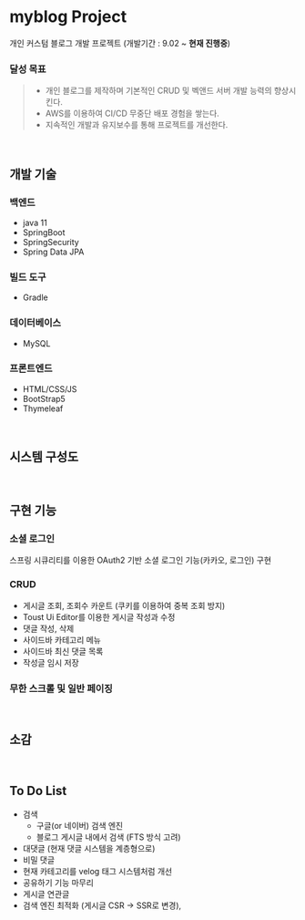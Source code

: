 # myblog Project

개인 커스텀 블로그 개발 프로젝트 (개발기간 : 9.02 ~ <b>현재 진행중</b>)

### 달성 목표
>- 개인 블로그를 제작하며 기본적인 CRUD 및 벡앤드 서버 개발 능력의 향상시킨다. 
>- AWS를 이용하여 CI/CD 무중단 배포 경험을 쌓는다. 
>- 지속적인 개발과 유지보수를 통해 프로젝트를 개선한다.

<br>

## 개발 기술
### 백엔드
- java 11
- SpringBoot 
- SpringSecurity
- Spring Data JPA

### 빌드 도구
- Gradle

### 데이터베이스
- MySQL

### 프론트엔드
- HTML/CSS/JS
- BootStrap5
- Thymeleaf

<br>

## 시스템 구성도

<br>

## 구현 기능

### 소셜 로그인
스프링 시큐리티를 이용한 OAuth2 기반 소셜 로그인 기능(카카오, 로그인) 구현

### CRUD
- 게시글 조회, 조회수 카운트 (쿠키를 이용하여 중복 조회 방지)
- Toust Ui Editor를 이용한 게시글 작성과 수정
- 댓글 작성, 삭제
- 사이드바 카테고리 메뉴
- 사이드바 최신 댓글 목록
- 작성글 임시 저장

### 무한 스크롤 및 일반 페이징

<br>

## 소감

<br>

## To Do List
- 검색
  -  구글(or 네이버) 검색 엔진
  -  블로그 게시글 내에서 검색 (FTS 방식 고려)
- 대댓글 (현재 댓글 시스템을 계층형으로)
- 비밀 댓글
- 현재 카테고리를 velog 태그 시스템처럼 개선
- 공유하기 기능 마무리
- 게시글 연관글 
- 검색 엔진 최적화 (게시글 CSR -> SSR로 변경),


